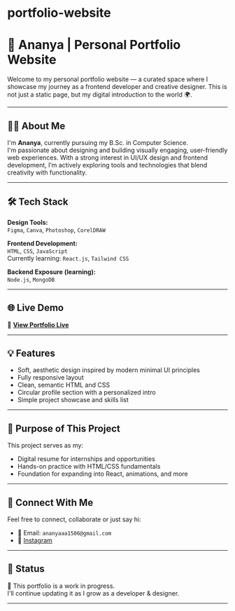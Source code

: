 # portfolio-website
# 💼 Ananya | Personal Portfolio Website

Welcome to my personal portfolio website — a curated space where I showcase my journey as a frontend developer and creative designer. This is not just a static page, but my digital introduction to the world 🌍.

---

## 🧑‍💻 About Me

I'm **Ananya**, currently pursuing my B.Sc. in Computer Science.  
I'm passionate about designing and building visually engaging, user-friendly web experiences. With a strong interest in UI/UX design and frontend development, I’m actively exploring tools and technologies that blend creativity with functionality.

---

## 🛠️ Tech Stack

**Design Tools:**  
`Figma`, `Canva`, `Photoshop`, `CorelDRAW`

**Frontend Development:**  
`HTML`, `CSS`, `JavaScript`  
Currently learning: `React.js`, `Tailwind CSS`

**Backend Exposure (learning):**  
`Node.js`, `MongoDB`

---

## 🌐 Live Demo

📎 **[View Portfolio Live](https://yourusername.github.io/portfolio-website)**  

---

## 💡 Features

- Soft, aesthetic design inspired by modern minimal UI principles
- Fully responsive layout
- Clean, semantic HTML and CSS
- Circular profile section with a personalized intro
- Simple project showcase and skills list

---

## 📌 Purpose of This Project

This project serves as my:
- Digital resume for internships and opportunities
- Hands-on practice with HTML/CSS fundamentals
- Foundation for expanding into React, animations, and more

---

## 🤝 Connect With Me

Feel free to connect, collaborate or just say hi:

- 📧 Email: `ananyaaa1506@gmail.com`
- 💼 [Instagram](_.anxnyaaaaaa._)

---

## 📍 Status

🚧 This portfolio is a work in progress.  
I'll continue updating it as I grow as a developer & designer.

---


